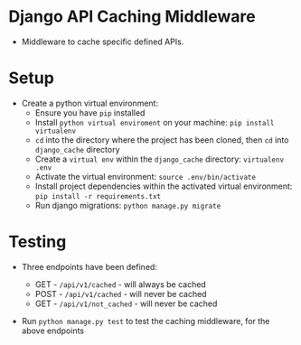 # Django API Caching Middleware

- Middleware to cache specific defined APIs.

# Setup

- Create a python virtual environment:
  - Ensure you have `pip` installed
  - Install `python virtual enviroment` on your machine: `pip install virtualenv`
  - `cd` into the directory where the project has been cloned, then `cd` into `django_cache` directory
  - Create a `virtual env` within the `django_cache` directory:  `virtualenv .env`
  - Activate the virtual environment: `source .env/bin/activate`
  - Install project dependencies within the activated virtual environment: `pip install -r requirements.txt`
  - Run django migrations: `python manage.py migrate`

# Testing

- Three endpoints have been defined:
  -  GET - `/api/v1/cached` -  will always be cached
  -  POST - `/api/v1/cached` -  will never be cached
  -  GET - `/api/v1/not_cached` -  will never be cached

- Run `python manage.py test` to test the caching middleware, for the above endpoints
